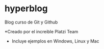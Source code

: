 # hyperblog
Blog curso de Git y Github

*Creado por el increible Platzi Team
* Incluye ejemplos en Windows, Linux y Mac